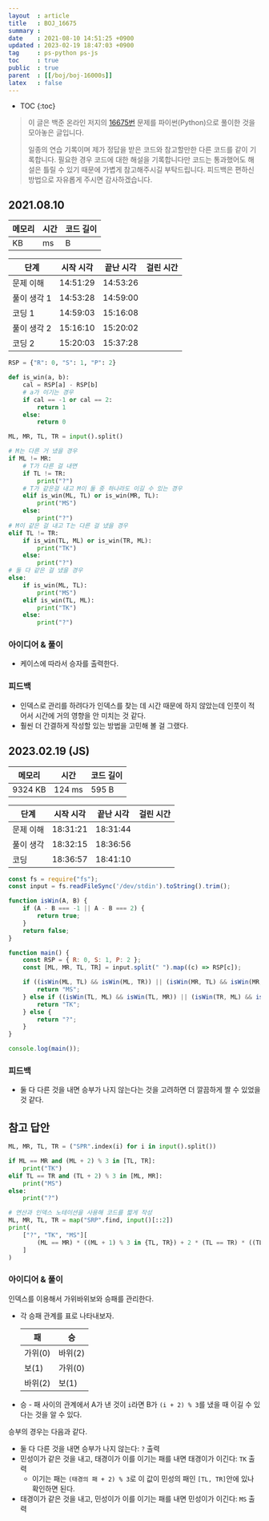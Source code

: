 ```yaml
---
layout  : article
title   : BOJ_16675
summary : 
date    : 2021-08-10 14:51:25 +0900
updated : 2023-02-19 18:47:03 +0900
tag     : ps-python ps-js
toc     : true
public  : true
parent  : [[/boj/boj-16000s]]
latex   : false
---
```

* TOC
{:toc}

> 이 글은 백준 온라인 저지의 [16675번](https://www.acmicpc.net/problem/16675) 문제를 파이썬(Python)으로 풀이한 것을 모아놓은 글입니다.
>
> 일종의 연습 기록이며 제가 정답을 받은 코드와 참고할만한 다른 코드를 같이 기록합니다. 필요한 경우 코드에 대한 해설을 기록합니다만 코드는 통과했어도 해설은 틀릴 수 있기 때문에 가볍게 참고해주시길 부탁드립니다. 피드백은 편하신 방법으로 자유롭게 주시면 감사하겠습니다.

## 2021.08.10

| 메모리    | 시간  | 코드 길이 |
| --------- | ----- | --------- |
|  KB       |  ms   |  B        |

| 단계        | 시작 시각 | 끝난 시각 | 걸린 시간 |
| ----------- | --------- | --------- | --------- |
| 문제 이해   | 14:51:29  | 14:53:26  |           |
| 풀이 생각 1 | 14:53:28  | 14:59:00  |           |
| 코딩 1      | 14:59:03  | 15:16:08  |           |
| 풀이 생각 2 | 15:16:10  | 15:20:02  |           |
| 코딩 2      | 15:20:03  | 15:37:28  |           |

```python
RSP = {"R": 0, "S": 1, "P": 2}

def is_win(a, b):
    cal = RSP[a] - RSP[b]
    # a가 이기는 경우
    if cal == -1 or cal == 2:
        return 1
    else:
        return 0

ML, MR, TL, TR = input().split()

# M는 다른 거 냈을 경우
if ML != MR:
    # T가 다른 걸 내면
    if TL != TR:
        print("?")
    # T가 같은걸 내고 M이 둘 중 하나라도 이길 수 있는 경우
    elif is_win(ML, TL) or is_win(MR, TL):
        print("MS")
    else:
        print("?")
# M이 같은 걸 내고 T는 다른 걸 냈을 경우
elif TL != TR:
    if is_win(TL, ML) or is_win(TR, ML):
        print("TK")
    else:
        print("?")
# 둘 다 같은 걸 냈을 경우
else:
    if is_win(ML, TL):
        print("MS")
    elif is_win(TL, ML):
        print("TK")
    else:
        print("?")
```

### 아이디어 & 풀이

* 케이스에 따라서 승자를 출력한다.

### 피드백

* 인덱스로 관리를 하려다가 인덱스를 찾는 데 시간 때문에 하지 않았는데 인풋이 적어서 시간에 거의 영향을 안 미치는 것 같다.
* 훨씬 더 간결하게 작성할 있는 방법을 고민해 볼 걸 그랬다.

## 2023.02.19 (JS)

| 메모리    | 시간  | 코드 길이 |
| --------- | ----- | --------- |
| 9324 KB    |  124 ms   | 595 B        |

| 단계        | 시작 시각 | 끝난 시각 | 걸린 시간 |
| ----------- | --------- | --------- | --------- |
| 문제 이해   |  18:31:21 | 18:31:44 | |
| 풀이 생각   |  18:32:15 | 18:36:56 | |
| 코딩        |  18:36:57 | 18:41:10 | |

```js
const fs = require("fs");
const input = fs.readFileSync('/dev/stdin').toString().trim();

function isWin(A, B) {
    if (A - B === -1 || A - B === 2) {
        return true;
    }
    return false;
}

function main() {
    const RSP = { R: 0, S: 1, P: 2 };
    const [ML, MR, TL, TR] = input.split(" ").map((c) => RSP[c]);

    if ((isWin(ML, TL) && isWin(ML, TR)) || (isWin(MR, TL) && isWin(MR, TR))) {
        return "MS";
    } else if ((isWin(TL, ML) && isWin(TL, MR)) || (isWin(TR, ML) && isWin(TR, MR))) {
        return "TK";
    } else {
        return "?";
    }
}

console.log(main());
```

### 피드백

* 둘 다 다른 것을 내면 승부가 나지 않는다는 것을 고려하면 더 깔끔하게 짤 수 있었을 것 같다.

## 참고 답안

```python
ML, MR, TL, TR = ("SPR".index(i) for i in input().split())

if ML == MR and (ML + 2) % 3 in [TL, TR]:
    print("TK")
elif TL == TR and (TL + 2) % 3 in [ML, MR]:
    print("MS")
else:
    print("?")

# 연산과 인덱스 노테이션을 사용해 코드를 짧게 작성
ML, MR, TL, TR = map("SRP".find, input()[::2])
print(
    ["?", "TK", "MS"][
        (ML == MR) * ((ML + 1) % 3 in {TL, TR}) + 2 * (TL == TR) * ((TL + 1) % 3 in {ML, MR})
    ]
)
```

### 아이디어 & 풀이

인덱스를 이용해서 가위바위보와 승패를 관리한다.

* 각 승패 관계를 표로 나타내보자.

    | 패      | 승      |
    | ---     | ---     |
    | 가위(0) | 바위(2) |
    | 보(1)   | 가위(0) |
    | 바위(2) | 보(1)   |

* 승 - 패 사이의 관계에서 A가 낸 것이 `i`라면 B가 `(i + 2) % 3`를 냈을 때 이길 수 있다는 것을 알 수 있다.

승부의 경우는 다음과 같다.

* 둘 다 다른 것을 내면 승부가 나지 않는다: `?` 출력
* 민성이가 같은 것을 내고, 태경이가 이를 이기는 패를 내면 태경이가 이긴다: `TK` 출력
    * 이기는 패는 `(태경의 패 + 2) % 3`로 이 값이 민성의 패인 `[TL, TR]`안에 있나 확인하면 된다.
* 태경이가 같은 것을 내고, 민성이가 이를 이기는 패를 내면 민성이가 이긴다: `MS` 출력
